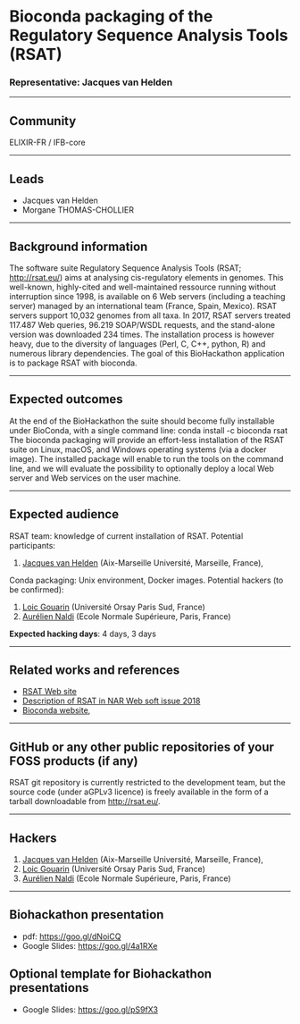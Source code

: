 # Bioconda packaging of the  Regulatory Sequence Analysis Tools (RSAT)

### Representative: Jacques van Helden

---
## Community

ELIXIR-FR / IFB-core

---
## Leads
- Jacques van Helden
- Morgane THOMAS-CHOLLIER 

---
## Background information

The software suite Regulatory Sequence Analysis Tools (RSAT; http://rsat.eu/) aims at analysing cis-regulatory elements in genomes. This well-known, highly-cited and well-maintained ressource running without interruption since 1998, is available on 6 Web servers (including a teaching server) managed by an international team (France, Spain, Mexico). RSAT servers support 10,032 genomes from all taxa. In 2017, RSAT servers treated 117.487 Web queries, 96.219 SOAP/WSDL requests, and the stand-alone version was downloaded 234 times. The installation process is however heavy, due to the diversity of languages (Perl, C, C++, python, R) and numerous library dependencies. The goal of this BioHackathon application is to package RSAT with bioconda. 

---
## Expected outcomes

At the end of the BioHackathon the suite should become fully installable under BioConda, with a single command line: 
conda install -c bioconda rsat
The bioconda packaging will provide an effort-less installation of the RSAT suite on Linux, macOS, and Windows operating systems (via a docker image). The installed package will enable to run the tools on the command line, and we will evaluate the possibility to optionally deploy a local Web server and Web services on the user machine. 

---
## Expected audience

RSAT team: knowledge of current installation of RSAT. Potential participants: 

1. [Jacques van Helden](http://jacques.van-helden.perso.luminy.univ-amu.fr/) (Aix-Marseille Université, Marseille, France), 

Conda packaging: Unix environment, Docker images. Potential hackers (to be confirmed): 

1. [Loic Gouarin](https://www.math.u-psud.fr/~gouarin/) (Université Orsay Paris Sud, France) 
2. [Aurélien Naldi](https://www.ibens.ens.fr/spip.php?article273) (Ecole Normale Supérieure, Paris, France)

**Expected hacking days**: 4 days, 3 days

---
## Related works and references

- [RSAT Web site](http://rsat.eu/)
- [Description of RSAT in NAR Web soft issue 2018](https://www.ncbi.nlm.nih.gov/pubmed/29722874)
- [Bioconda website](https://bioconda.github.io/),

---
## GitHub or any other public repositories of your FOSS products (if any)

RSAT git repository  is currently restricted to the development team, but the source code (under aGPLv3 licence) is freely available in the form of a tarball downloadable from http://rsat.eu/. 


---
## Hackers

1. [Jacques van Helden](http://jacques.van-helden.perso.luminy.univ-amu.fr/) (Aix-Marseille Université, Marseille, France), 
2. [Loic Gouarin](https://www.math.u-psud.fr/~gouarin/) (Université Orsay Paris Sud, France) 
4. [Aurélien Naldi](https://www.ibens.ens.fr/spip.php?article273) (Ecole Normale Supérieure, Paris, France)

---
## Biohackathon presentation

- pdf: <https://goo.gl/dNoiCQ>
- Google Slides: <https://goo.gl/4a1RXe>

## Optional template for Biohackathon presentations

- Google Slides: <https://goo.gl/pS9fX3>

<!--
- Powerpoint: 
- LibreOffice: 
-->

